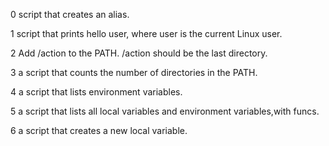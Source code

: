 0 script that creates an alias.

1 script that prints hello user, where user is the current Linux user.

2 Add /action to the PATH. /action should be the last directory.

3 a script that counts the number of directories in the PATH.

4 a script that lists environment variables.

5 a script that lists all local variables and environment variables,with funcs.

6 a script that creates a new local variable.
